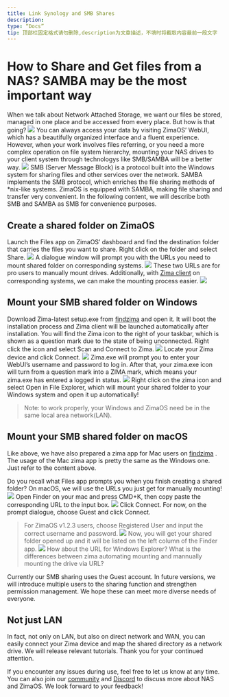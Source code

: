 ```yaml
---
title: Link Synology and SMB Shares
description:
type: “Docs”
tip: 顶部栏固定格式请勿删除,description为文章描述，不填时将截取内容最前一段文字
---
```

# How to Share and Get files from a NAS? SAMBA may be the most important way
When we talk about Network Attached Storage, we want our files be stored, managed in one place and be accessed from every place. But how is that going?
![](https://manage.icewhale.io/api/static/docs/1727149654477_image.png)
You can always access your data by visiting ZimaOS’ WebUI, which has a beautifully organized interface and a fluent experience. However, when your work involves files referring, or you need a more complex operation on file system hierarchy, mounting your NAS drives to your client system through technologys like SMB/SAMBA will be a better way.
![](https://manage.icewhale.io/api/static/docs/1727149678738_image.png)
SMB (Server Message Block) is a protocol built into the Windows system for sharing files and other services over the network. SAMBA implements the SMB protocol, which enriches the file sharing methods of *nix-like systems. ZimaOS is equipped with SAMBA, making file sharing and transfer very convenient. In the following content, we will describe both SMB and SAMBA as SMB for convenience purposes.
## Create a shared folder on ZimaOS
Launch the Files app on ZimaOS’ dashboard and find the destination folder that carries the files you want to share. Right click on the folder and select Share.
![](https://manage.icewhale.io/api/static/docs/1727149714447_image.png)
A dialogue window will prompt you with the URLs you need to mount shared folder on corresponding systems.
![](https://manage.icewhale.io/api/static/docs/1727149728058_image.png)
These two URLs are for pro users to manually mount drives. Additionally, with [Zima client](https://findzima.com/) on corresponding systems, we can make the mounting process easier.
![](https://manage.icewhale.io/api/static/docs/1727149849839_image.png)
## Mount your SMB shared folder on Windows
Download Zima-latest setup.exe from [findzima](https://findzima.com/) and open it. It will boot the installation process and Zima client will be launched automatically after installation. You will find the Zima icon to the right of your taskbar, which is shown as a question mark due to the state of being unconnected.
Right click the icon and select Scan and Connect to Zima.
![](https://manage.icewhale.io/api/static/docs/1727149936501_image.png)
Locate your Zima device and click Connect.
![](https://manage.icewhale.io/api/static/docs/1727149952959_image.png)
Zima.exe will prompt you to enter your WebUI’s username and password to log in. After that, your zima.exe icon will turn from a question mark into a ZIMA mark, which means your zima.exe has entered a logged in status.
![](https://manage.icewhale.io/api/static/docs/1727149972815_image.png)
Right click on the zima icon and select Open in File Explorer, which will mount your shared folder to your Windows system and open it up automatically!

> Note: to work properly, your Windows and ZimaOS need be in the same local area network(LAN).
## Mount your SMB shared folder on macOS
Like above, we have also prepared a zima app for Mac users on [findzima](https://findzima.com/) . The usage of the Mac zima app is pretty the same as the Windows one. Just refer to the content above.

Do you recall what Files app prompts you when you finish creating a shared folder? On macOS, we will use the URLs you just get for manually mounting!
![](https://manage.icewhale.io/api/static/docs/1727150063996_image.png)
Open Finder on your mac and press CMD+K, then copy paste the corresponding URL to the input box.
![](https://manage.icewhale.io/api/static/docs/1727150080211_image.png)
Click Connect. For now, on the prompt dialogue, choose Guest and click Connect.

> For ZimaOS v1.2.3 users, choose Registered User and input the correct username and password.
![](https://manage.icewhale.io/api/static/docs/1727150117572_image.png)
Now, you will get your shared folder opened up and it will be listed on the left column of the Finder app.
![](https://manage.icewhale.io/api/static/docs/1727150133237_image.png)
> How about the URL for Windows Explorer? What is the differences between zima automating mounting and mannually mounting the drive via URL?

Currently our SMB sharing uses the Guest account. In future versions, we will introduce multiple users to the sharing function and strengthen permission management. We hope these can meet more diverse needs of everyone.
## Not just LAN
In fact, not only on LAN, but also on direct network and WAN, you can easily connect your Zima device and map the shared directory as a network drive. We will release relevant tutorials. Thank you for your continued attention.

If you encounter any issues during use, feel free to let us know at any time. You can also join our [community](https://community.zimaspace.com/) and [Discord](https://discord.com/invite/uuNfKzG5) to discuss more about NAS and ZimaOS. We look forward to your feedback!
